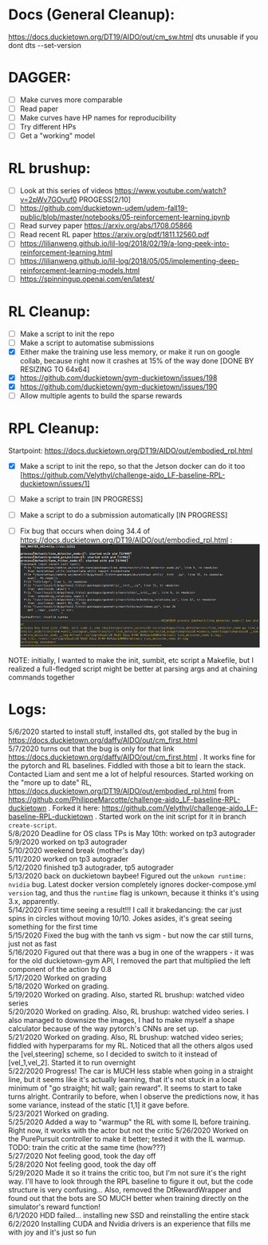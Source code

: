 # Docs (General Cleanup):
https://docs.duckietown.org/DT19/AIDO/out/cm_sw.html
dts unusable if you dont dts --set-version

# DAGGER:
- [ ] Make curves more comparable
- [ ] Read paper
- [ ] Make curves have HP names for reproducibility
- [ ] Try different HPs
- [ ] Get a "working" model

# RL brushup:

- [ ] Look at this series of videos https://www.youtube.com/watch?v=2pWv7GOvuf0 PROGESS[2/10]
- [ ] https://github.com/duckietown-udem/udem-fall19-public/blob/master/notebooks/05-reinforcement-learning.ipynb
- [ ] Read survey paper https://arxiv.org/abs/1708.05866
- [ ] Read recent RL paper https://arxiv.org/pdf/1811.12560.pdf
- [ ] https://lilianweng.github.io/lil-log/2018/02/19/a-long-peek-into-reinforcement-learning.html
- [ ] https://lilianweng.github.io/lil-log/2018/05/05/implementing-deep-reinforcement-learning-models.html
- [ ] https://spinningup.openai.com/en/latest/

# RL Cleanup:
- [ ] Make a script to init the repo
- [ ] Make a script to automatise submissions
- [x] Either make the training use less memory, or make it run on google collab, because right now it crashes at 15% of the way done [DONE BY RESIZING TO 64x64]
- [x] https://github.com/duckietown/gym-duckietown/issues/198
- [x] https://github.com/duckietown/gym-duckietown/issues/190
- [ ] Allow multiple agents to build the sparse rewards

# RPL Cleanup:
Startpoint: https://docs.duckietown.org/DT19/AIDO/out/embodied_rpl.html

- [x] Make a script to init the repo, so that the Jetson docker can do it too [https://github.com/Velythyl/challenge-aido_LF-baseline-RPL-duckietown/issues/1]
- [ ] Make a script to train [IN PROGRESS]
- [ ] Make a script to do a submission automatically [IN PROGRESS]
- [ ] Fix bug that occurs when doing 34.4 of https://docs.duckietown.org/DT19/AIDO/out/embodied_rpl.html : 
![Image of bug](/roslaunch_bug.png?raw=true )


NOTE: initially, I wanted to make the init, sumbit, etc script a Makefile, but I realized a full-fledged script might be better at parsing args and at chaining commands together

# Logs:
5/6/2020 started to install stuff, installed dts, got stalled by the bug in https://docs.duckietown.org/daffy/AIDO/out/cm_first.html  
5/7/2020 turns out that the bug is only for that link https://docs.duckietown.org/daffy/AIDO/out/cm_first.html . It works fine for the pytorch and RL baselines. Fiddled with those a bit to learn the stack. Contacted Liam and sent me a lot of helpful resources. Started working on the "more up to date" RL, https://docs.duckietown.org/DT19/AIDO/out/embodied_rpl.html from https://github.com/PhilippeMarcotte/challenge-aido_LF-baseline-RPL-duckietown . Forked it here: https://github.com/Velythyl/challenge-aido_LF-baseline-RPL-duckietown . Started work on the init script for it in branch `create-script`.  
5/8/2020 Deadline for OS class TPs is May 10th: worked on tp3 autograder  
5/9/2020 worked on tp3 autograder  
5/10/2020 weekend break (mother's day)  
5/11/2020 worked on tp3 autograder  
5/12/2020 finished tp3 autograder, tp5 autograder  
5/13/2020 back on duckietown baybee! Figured out the `unkown runtime: nvidia` bug. Latest docker version completely ignores docker-compose.yml `version` tag, and thus the `runtime` flag is unkown, because it thinks it's using 3.x, apparently.  
5/14/2020 First time seeing a result!!! I call it brakedancing: the car just spins in circles without moving 10/10. Jokes asides, it's great seeing something for the first time  
5/15/2020 Fixed the bug with the tanh vs sigm - but now the car still turns, just not as fast  
5/16/2020 Figured out that there was a bug in one of the wrappers - it was for the old duckietown-gym API, I removed the part that multiplied the left component of the action by 0.8  
5/17/2020 Worked on grading  
5/18/2020 Worked on grading.  
5/19/2020 Worked on grading. Also, started RL brushup: watched video series  
5/20/2020 Worked on grading. Also, RL brushup: watched video series. I also managed to downsize the images, I had to make myself a shape calculator because of the way pytorch's CNNs are set up.  
5/21/2020 Worked on grading. Also, RL brushup: watched video series; fiddled with hyperparams for my RL. Noticed that all the others algos used the [vel,steering] scheme, so I decided to switch to it instead of [vel_1,vel_2]. Started it to run overnight  
5/22/2020 Progress! The car is MUCH less stable when going in a straight line, but it seems like it's actually learning, that it's not stuck in a local minimum of "go straight; hit wall; gain reward". It seems to start to take turns alright. Contrarily to before, when I observe the predictions now, it has some variance, instead of the static [1,1] it gave before.  
5/23/2021 Worked on grading.  
5/25/2020 Added a way to "warmup" the RL with some IL before training. Right now, it works with the actor but not the critic
5/26/2020 Worked on the PurePursuit controller to make it better; tested it with the IL warmup. TODO: train the critic at the same time (how???)  
5/27/2020 Not feeling good, took the day off  
5/28/2020 Not feeling good, took the day off  
5/29/2020 Made it so it trains the critic too, but I'm not sure it's the right way. I'll have to look through the RPL baseline to figure it out, but the code structure is very confusing... Also, removed the DtRewardWrapper and found out that the bots are SO MUCH better when training directly on the simulator's reward function!  
6/1/2020 HDD failed... installing new SSD and reinstalling the entire stack  
6/2/2020 Installing CUDA and Nvidia drivers is an experience that fills me with joy and it's just so fun  
